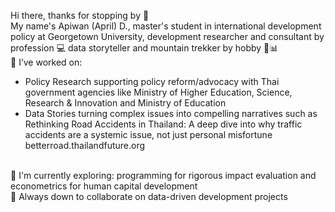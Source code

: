 Hi there, thanks for stopping by 👋
<br />
My name's Apiwan (April) D., master's student in international development policy at Georgetown University, development researcher and consultant by profession 💻 data storyteller and mountain trekker by hobby 🧗📊
<br />
📌 I’ve worked on:
- Policy Research supporting policy reform/advocacy with Thai government agencies like Ministry of Higher Education, Science, Research & Innovation and Ministry of Education
- Data Stories turning complex issues into compelling narratives such as Rethinking Road Accidents in Thailand:
A deep dive into why traffic accidents are a systemic issue, not just personal misfortune betterroad.thailandfuture.org
<br />
🌱 I'm currently exploring: programming for rigorous impact evaluation and econometrics for human capital development <br />
🚀 Always down to collaborate on data-driven development projects
